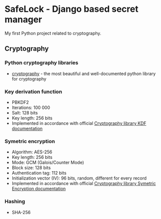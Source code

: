 # SafeLock - Django based secret manager
My first Python project related to cryptography.

## Cryptography

### Python cryptography libraries
- [cryptography](https://cryptography.io/en/latest/) - the most beautiful and well-documented python library for cryptography

### Key derivation function
- PBKDF2
- Iterations: 100 000
- Salt: 128 bits
- Key length: 256 bits
- Implemented in accordance with official [Cryptography library KDF documentation](https://cryptography.io/en/latest/hazmat/primitives/key-derivation-functions/)

### Symetric encryption
- Algorithm: AES-256
- Key length: 256 bits
- Mode: GCM (Galois/Counter Mode)
- Block size: 128 bits
- Authentication tag: 112 bits
- Initialization vector (IV): 96 bits, random, different for every record
- Implemented in accordance with official [Cryptography library Symetric Encryption documentation](https://cryptography.io/en/latest/hazmat/primitives/symmetric-encryption/)

### Hashing
- SHA-256
